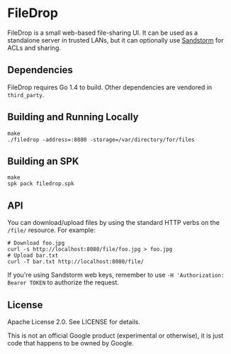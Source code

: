 # FileDrop

FileDrop is a small web-based file-sharing UI.  It can be used as a standalone
server in trusted LANs, but it can optionally use [Sandstorm](sandstorm) for
ACLs and sharing.

## Dependencies

FileDrop requires Go 1.4 to build.  Other dependencies are vendored in
`third_party`.

## Building and Running Locally

```
make
./filedrop -address=:8080 -storage=/var/directory/for/files
```

## Building an SPK

```
make
spk pack filedrop.spk
```

## API

You can download/upload files by using the standard HTTP verbs on the `/file/`
resource.  For example:

```
# Download foo.jpg
curl -s http://localhost:8080/file/foo.jpg > foo.jpg
# Upload bar.txt
curl -T bar.txt http://localhost:8080/file/
```

If you're using Sandstorm web keys, remember to use `-H 'Authorization: Bearer
TOKEN` to authorize the request.

## License

Apache License 2.0.  See LICENSE for details.

This is not an official Google product (experimental or otherwise), it is just
code that happens to be owned by Google.

[sandstorm]: https://sandstorm.io/
